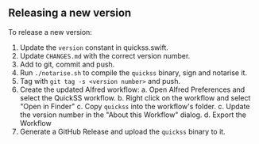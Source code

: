## Releasing a new version

To release a new version:

1. Update the `version` constant in quickss.swift.
2. Update `CHANGES.md` with the correct version number.
3. Add to git, commit and push.
4. Run `./notarise.sh` to compile the `quickss` binary, sign and notarise it.
5. Tag with `git tag -s <version number>` and push.
6. Create the updated Alfred workflow:
   a. Open Alfred Preferences and select the QuickSS workflow.
   b. Right click on the workflow and select "Open in Finder"
   c. Copy `quickss` into the workflow's folder.
   c. Update the version number in the "About this Workflow" dialog.
   d. Export the Workflow
7. Generate a GitHub Release and upload the `quickss` binary to it.
